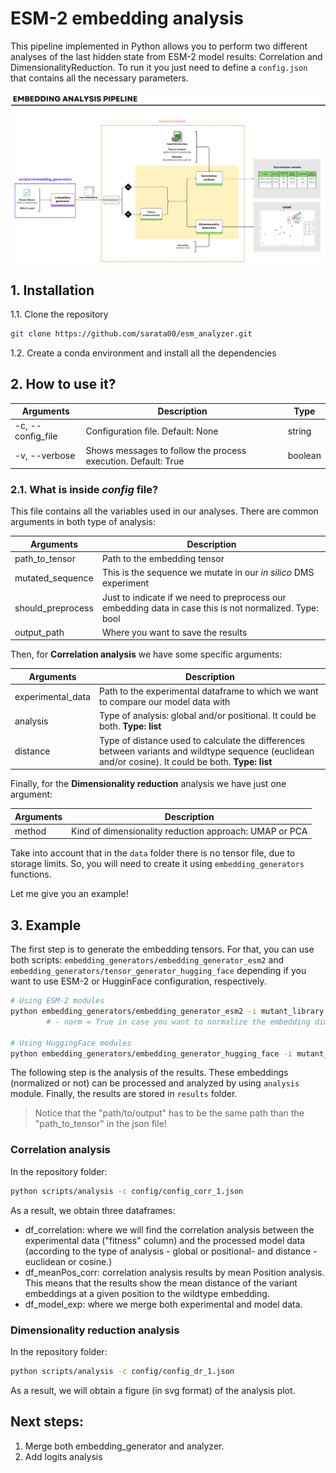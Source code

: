 # ESM-2 embedding analysis

This pipeline implemented in Python allows you to perform two different analyses of the last hidden state from ESM-2 model results: Correlation and DimensionalityReduction. To run it you just need to define a `config.json` that contains all the necessary parameters.


![texto](figures/pipeline_figure.png)



## 1. Installation

1.1. Clone the repository

```bash
git clone https://github.com/sarata00/esm_analyzer.git
```       

1.2. Create a conda environment and install all the dependencies

## 2. How to use it?

| Arguments           | Description                                                                | Type    |
| ------------------- | -------------------------------------------------------------------------- | ------- |
| \-c, \-\-config_file      | Configuration file. Default: None | string  |
| \-v, \-\-verbose    | Shows messages to follow the process execution. Default: True              | boolean |

### 2.1. What is inside *config* file?
This file contains all the variables used in our analyses. There are common arguments in both type of analysis:

| Arguments | Description                                                           
| ------------------- | -------------------------------------------------------------------------- | 
| path_to_tensor      | Path to the embedding tensor 
| mutated_sequence   | This is the sequence we mutate in our *in silico* DMS experiment             |
should_preprocess | Just to indicate if we need to preprocess our embedding data in case this is not normalized. Type: bool |
output_path | Where you want to save the results |

Then, for **Correlation analysis** we have some specific arguments:

| Arguments | Description                                                           
| ------------------- | -------------------------------------------------------------------------- | 
| experimental_data      | Path to the experimental dataframe to which we want to compare our model data with
| analysis   | Type of analysis: global and/or positional. It could be both. **Type: list**          |
distance | Type of distance used to calculate the differences between variants and wildtype sequence (euclidean and/or cosine). It could be both. **Type: list** |

Finally, for the **Dimensionality reduction** analysis we have just one argument:

| Arguments | Description                                                           
| ------------------- | -------------------------------------------------------------------------- | 
| method      | Kind of dimensionality reduction approach: UMAP or PCA |

Take into account that in the `data` folder there is no tensor file, due to storage limits. So, you will need to create it using `embedding_generators` functions. 

Let me give you an example!


## 3. Example

The first step is to generate the embedding tensors. For that, you can use both scripts: `embedding_generators/embedding_generator_esm2` and `embedding_generators/tensor_generator_hugging_face` depending if you want to use ESM-2 or HugginFace configuration, respectively. 

```bash 
# Using ESM-2 modules
python embedding_generators/embedding_generator_esm2 -i mutant_library.fasta -m "esm2_t36_3B_UR50D" -o path/to/output -norm True
        # - norm = True in case you want to normalize the embedding dimensions

# Using HuggingFace modules
python embedding_generators/embedding_generator_hugging_face -i mutant_library.fasta -m "facebook/esm2_t36_3B_UR50D" -o path/to/output

```

The following step is the analysis of the results. These embeddings (normalized or not) can be processed and analyzed by using `analysis` module. Finally, the results are stored in `results` folder.

> Notice that the "path/to/output" has to be the same path than the "path_to_tensor" in the json file!



### Correlation analysis
In the repository folder:
```bash
python scripts/analysis -c config/config_corr_1.json
```
As a result, we obtain three dataframes: 
- df_correlation: where we will find the correlation analysis between the experimental data ("fitness" column) and the processed model data (according to the type of analysis - global or positional- and distance - euclidean or cosine.)
- df_meanPos_corr: correlation analysis results by mean Position analysis. This means that the results show the mean distance of the variant embeddings at a given position to the wildtype embedding.
- df_model_exp: where we merge both experimental and model data.

### Dimensionality reduction analysis
In the repository folder:

```bash
python scripts/analysis -c config/config_dr_1.json
```
As a result, we will obtain a figure (in svg format) of the analysis plot. 


## Next steps:
1. Merge both embedding_generator and analyzer.
2. Add logits analysis